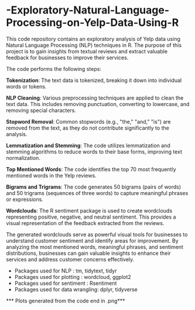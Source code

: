 # -Exploratory-Natural-Language-Processing-on-Yelp-Data-Using-R


This code repository contains an exploratory analysis of Yelp data using Natural Language Processing (NLP) techniques in R. The purpose of this project is to gain insights from textual reviews and extract valuable feedback for businesses to improve their services.

The code performs the following steps:

**Tokenization**: The text data is tokenized, breaking it down into individual words or tokens.

**NLP Cleaning**: Various preprocessing techniques are applied to clean the text data. This includes removing punctuation, converting to lowercase, and removing special characters.

**Stopword Removal**: Common stopwords (e.g., "the," "and," "is") are removed from the text, as they do not contribute significantly to the analysis.

**Lemmatization and Stemming**: The code utilizes lemmatization and stemming algorithms to reduce words to their base forms, improving text normalization.

**Top Mentioned Words**: The code identifies the top 70 most frequently mentioned words in the Yelp reviews.

**Bigrams and Trigrams**: The code generates 50 bigrams (pairs of words) and 50 trigrams (sequences of three words) to capture meaningful phrases or expressions.

**Wordclouds**: The R sentiment package is used to create wordclouds representing positive, negative, and neutral sentiment. This provides a visual representation of the feedback extracted from the reviews.

The generated wordclouds serve as powerful visual tools for businesses to understand customer sentiment and identify areas for improvement. By analyzing the most mentioned words, meaningful phrases, and sentiment distributions, businesses can gain valuable insights to enhance their services and address customer concerns effectively.

- Packages used for NLP : tm, tidytext, tidyr 
- Packages used for plotting : wordcloud, ggplot2 
- Packages used for sentiment : Rsentiment
- Packages used for data wrangling: dplyr, tidyverse

*** Plots generated from the code end in .png*** 
